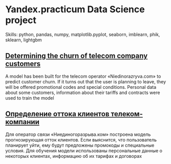 # Yandex.practicum Data Science project

Skills: python, pandas, numpy, matplotlib.pyplot, seaborn, imblearn, phik, sklearn, lightgbm

## [Determining the churn of telecom company customers](https://github.com/PSImera/Yandex.practicum.ds/blob/main/project_sprint_22_final/Final_ENG.ipynb)

A model has been built for the telecom operator «Niedinorazryva.com» to predict customer churn. If it turns out that the user is planning to leave, they will be offered promotional codes and special conditions. Personal data about some customers, information about their tariffs and contracts were used to train the model

## [Определение оттока клиентов телеком-компании](https://github.com/PSImera/Yandex.practicum.ds/blob/main/project_sprint_22_final/Final_RU.ipynb)

Для оператор связи «Ниединогоразрыва.ком» построена модель прогнозирующая отток клиентов. Если выяснится, что пользователь планирует уйти, ему будут предложены промокоды и специальные условия. Для обучения модели использованы персональные данные о некоторых клиентах, информацию об их тарифах и договорах

